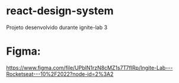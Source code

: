 # react-design-system
Projeto desenvolvido durante ignite-lab 3

# Figma:
https://www.figma.com/file/UPblN1rzN8cMZ1s7T7fIRp/Ingite-Lab---Rocketseat---10%2F2022?node-id=2%3A2

